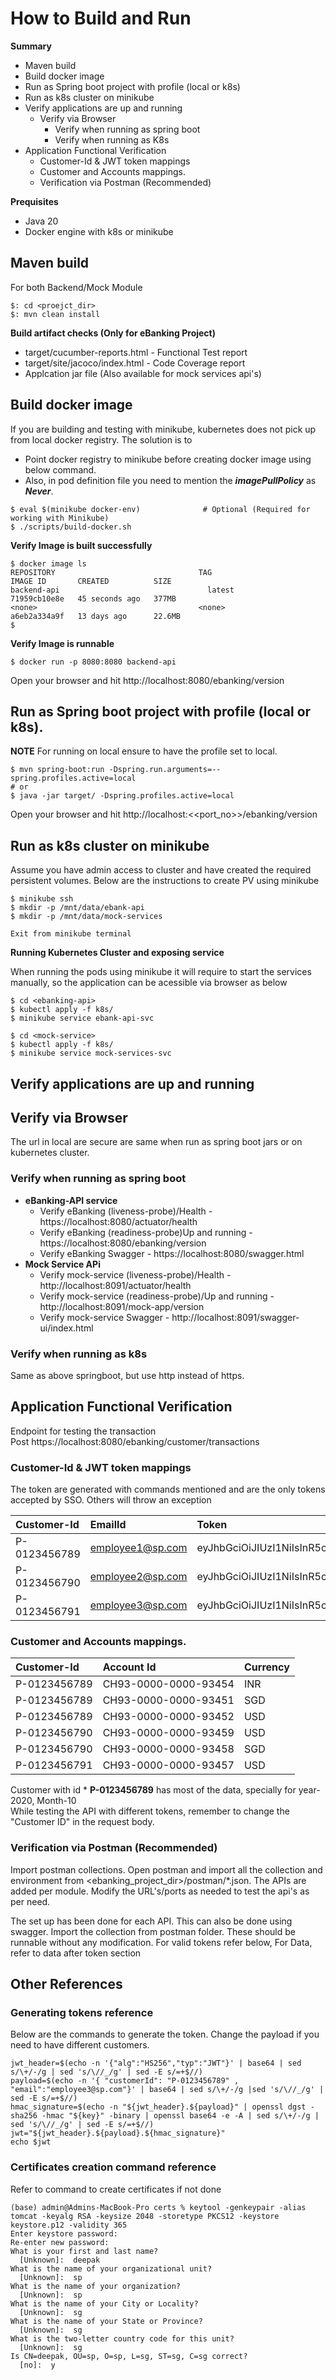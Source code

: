 # How to Build and Run

**Summary**
* Maven build
* Build docker image
* Run as Spring boot project with profile (local or k8s)
* Run as k8s cluster on minikube
* Verify applications are up and running
  * Verify via Browser
    * Verify when running as spring boot
    * Verify when running as K8s
* Application Functional Verification
  * Customer-Id & JWT token mappings
  * Customer and Accounts mappings.
  * Verification via Postman (Recommended)



**Prequisites**
* Java 20
* Docker engine with k8s or minikube 


## Maven build

For both Backend/Mock Module
```shell
$: cd <proejct_dir>
$: mvn clean install
```

**Build artifact checks (Only for eBanking Project)**
* target/cucumber-reports.html - Functional Test report
* target/site/jacoco/index.html - Code Coverage report
* Applcation jar file (Also available for mock services api's)


## Build docker image

If you are building and testing with minikube, kubernetes does not pick up from local docker registry. 
The solution is to 
* Point docker registry to minikube before creating docker image using below command. 
* Also, in pod definition file you need to mention the ***imagePullPolicy*** as ***Never***. 

```shell
$ eval $(minikube docker-env)              # Optional (Required for working with Minikube)
$ ./scripts/build-docker.sh
```

**Verify Image is built successfully**

```shell
$ docker image ls
REPOSITORY                                TAG                       IMAGE ID       CREATED          SIZE
backend-api                                 latest                    71959cb10e8e   45 seconds ago   377MB
<none>                                    <none>                    a6eb2a334a9f   13 days ago      22.6MB
$
```
**Verify Image is runnable**
```shell
$ docker run -p 8080:8080 backend-api
```
Open your browser and hit http://localhost:8080/ebanking/version


## Run as Spring boot project with profile (local or k8s).
**NOTE** For running on local ensure to have the profile set to local.
```shell
$ mvn spring-boot:run -Dspring.run.arguments=--spring.profiles.active=local
# or
$ java -jar target/ -Dspring.profiles.active=local
```
Open your browser and hit http://localhost:<<port_no>>/ebanking/version


## Run as k8s cluster on minikube

Assume you have admin access to cluster and have created the required persistent volumes. Below are the instructions to create PV using minikube
```shell
$ minikube ssh
$ mkdir -p /mnt/data/ebank-api
$ mkdir -p /mnt/data/mock-services

Exit from minikube terminal
```

**Running Kubernetes Cluster and exposing service**

When running the pods using minikube it will require to start the services manually, so the application can be acessible via browser as below
```shell
$ cd <ebanking-api>
$ kubectl apply -f k8s/
$ minikube service ebank-api-svc

$ cd <mock-service>
$ kubectl apply -f k8s/
$ minikube service mock-services-svc
```

## Verify applications are up and running

## Verify via Browser
The url in local are secure are same when run as spring boot jars or on kubernetes cluster.

### Verify when running as spring boot
* **eBanking-API service**
    * Verify eBanking (liveness-probe)/Health - https://localhost:8080/actuator/health
    * Verify eBanking (readiness-probe)Up and running - https://localhost:8080/ebanking/version
    * Verify eBanking Swagger - https://localhost:8080/swagger.html
* **Mock Service APi**
    * Verify mock-service (liveness-probe)/Health - http://localhost:8091/actuator/health
    * Verify mock-service (readiness-probe)/Up and running - http://localhost:8091/mock-app/version 
    * Verify mock-service Swagger - http://localhost:8091/swagger-ui/index.html


### Verify when running as k8s
  Same as above springboot, but use http instead of https.

## Application Functional Verification

Endpoint for testing the transaction <br>
Post https://localhost:8080/ebanking/customer/transactions



### Customer-Id & JWT token mappings
The token are generated with commands mentioned and are the only tokens accepted by SSO. Others will throw an exception

|Customer-Id|EmailId| Token |
|:-----|:-----|:--------|
|P-0123456789|employee1@sp.com|eyJhbGciOiJIUzI1NiIsInR5cCI6IkpXVCJ9.eyAiY3VzdG9tZXJJZCI6ICJQLTAxMjM0NTY3ODkiICwgImVtYWlsIjoiZW1wbG95ZWUxQHNwLmNvbSJ9.XbgM2NJiTKhuSgzL6MUNU1uarkUoH0kIASs5_JLbSGg|
|P-0123456790|employee2@sp.com|eyJhbGciOiJIUzI1NiIsInR5cCI6IkpXVCJ9.eyAiY3VzdG9tZXJJZCI6ICJQLTAxMjM0NTY3ODkiICwgImVtYWlsIjoiZW1wbG95ZWUyQHNwLmNvbSJ9.3mJ0aHF21El_bsfBvwIccxvOcg6_qa_KvlJmWC56XuA|
|P-0123456791|employee3@sp.com|eyJhbGciOiJIUzI1NiIsInR5cCI6IkpXVCJ9.eyAiY3VzdG9tZXJJZCI6ICJQLTAxMjM0NTY3ODkiICwgImVtYWlsIjoiZW1wbG95ZWUzQHNwLmNvbSJ9.nLxacDiNrEOcvZ-qlGgJ1ugEGNBxTck2AwFBIwZBsS0|


### Customer and Accounts mappings.
|Customer-Id|Account Id| Currency|
|:-----|:-----|:--------|
|P-0123456789|CH93-0000-0000-93454|INR|
|P-0123456789|CH93-0000-0000-93451|SGD|
|P-0123456789|CH93-0000-0000-93452|USD|
|P-0123456790|CH93-0000-0000-93459|USD|
|P-0123456790|CH93-0000-0000-93458|SGD|
|P-0123456791|CH93-0000-0000-93457|USD|

Customer with id * **P-0123456789** has most of the data, specially for year-2020, Month-10   
While testing the API with different tokens, remember to change the "Customer ID" in the request body.

### Verification via Postman (Recommended)
Import postman collections. Open postman and import all the collection and environment from <ebanking_project_dir>/postman/*.json. The APIs are added per module. Modify the URL's/ports as needed to test the api's as per need.

The set up has been done for each API. This can also be done using swagger.
Import the collection from postman folder. These should be runnable without any modification. For valid tokens refer below,
For Data, refer to data after token section




## Other References
### Generating tokens reference
Below are the commands to generate the token. Change the payload if you need to have different customers. 
```shell
jwt_header=$(echo -n '{"alg":"HS256","typ":"JWT"}' | base64 | sed s/\+/-/g | sed 's/\//_/g' | sed -E s/=+$//)
payload=$(echo -n '{ "customerId": "P-0123456789" , "email":"employee3@sp.com"}' | base64 | sed s/\+/-/g |sed 's/\//_/g' |  sed -E s/=+$//)
hmac_signature=$(echo -n "${jwt_header}.${payload}" | openssl dgst -sha256 -hmac "${key}" -binary | openssl base64 -e -A | sed s/\+/-/g | sed 's/\//_/g' | sed -E s/=+$//)
jwt="${jwt_header}.${payload}.${hmac_signature}"
echo $jwt
```


### Certificates creation command reference
Refer to command to create certificates if not done
```shell
(base) admin@Admins-MacBook-Pro certs % keytool -genkeypair -alias tomcat -keyalg RSA -keysize 2048 -storetype PKCS12 -keystore keystore.p12 -validity 365
Enter keystore password:  
Re-enter new password: 
What is your first and last name?
  [Unknown]:  deepak
What is the name of your organizational unit?
  [Unknown]:  sp
What is the name of your organization?
  [Unknown]:  sp
What is the name of your City or Locality?
  [Unknown]:  sg
What is the name of your State or Province?
  [Unknown]:  sg
What is the two-letter country code for this unit?
  [Unknown]:  sg
Is CN=deepak, OU=sp, O=sp, L=sg, ST=sg, C=sg correct?
  [no]:  y

```

















